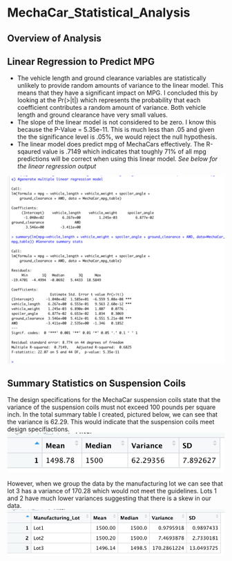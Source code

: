 # MechaCar_Statistical_Analysis
## Overview of Analysis
## Linear Regression to Predict MPG
* The vehicle length and ground clearance variables are statistically unlikely to provide random amounts of variance to the linear model. This means that they have a significant impact on MPG. I concluded this by looking at the Pr(>|t|)  which represents the probability that each coefficient contributes a random amount of variance. Both vehicle length and ground clearance have very small values. 
* The slope of the linear model is not considered to be zero. I know this because the P-Value = 5.35e-11. This is much less than .05 and given the the significance level is .05%, we would reject the null hypothesis. 
* The linear model does predict mpg of MechaCars effectively. The R-sqaured value is .7149 which indicates that toughly 71% of all mpg predictions will be correct when using this linear model. 
*See below for the linear regression output*

![linearreg](linearreg.png)
## Summary Statistics on Suspension Coils
The design specifications for the MechaCar suspension coils state that the variance of the suspension coils must not exceed 100 pounds per square inch. In the total summary table I created, pictured below, we can see that the variance is 62.29. This would indicate that the suspension coils meet design specifiactions. 
![total_summary](total_summary.png)

However, when we group the data by the manufacturing lot we can see that lot 3 has a variance of 170.28 which would not meet the guidelines. Lots 1 and 2 have much lower variances suggesting that there is a skew in our data. 
![lot_summary](lot_summary.png)
